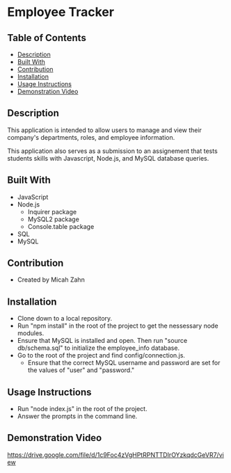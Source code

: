# Employee Tracker

## Table of Contents
- [Description](#description)
- [Built With](#built-with)
- [Contribution](#contribution)
- [Installation](#installation)
- [Usage Instructions](#usage-instructions)
- [Demonstration Video](#demonstration-video)

## Description
This application is intended to allow users to manage and view their company's departments, roles, and employee information. 

This application also serves as a submission to an assignement that tests students skills with Javascript, Node.js, and MySQL database queries.

## Built With
- JavaScript
- Node.js
    - Inquirer package
    - MySQL2 package
    - Console.table package
- SQL
- MySQL

## Contribution
- Created by Micah Zahn

## Installation
- Clone down to a local repository.
- Run "npm install" in the root of the project to get the nessessary node modules.
- Ensure that MySQL is installed and open. Then run "source db/schema.sql" to initialize the employee_info database.
- Go to the root of the project and find config/connection.js.
    - Ensure that the correct MySQL username and password are set for the values of "user" and "password."

## Usage Instructions
- Run "node index.js" in the root of the project.
- Answer the prompts in the command line.

## Demonstration Video
https://drive.google.com/file/d/1c9Foc4zVgHPtRPNTTDIrOYzkqdcGeVR7/view